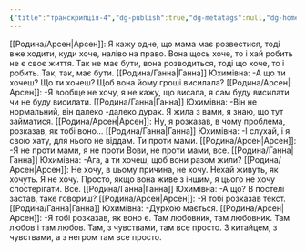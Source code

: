 ```yaml
---
{"title":"транскрипція-4","dg-publish":true,"dg-metatags":null,"dg-home":null,"permalink":"/ukrayinska/transkripcziya-4/","dgPassFrontmatter":true,"noteIcon":""}
---
```





[[Родина/Арсен\|Арсен]]:
Я кажу одне, що мама має розвестися, тоді вже ходити, куди хоче, наліво на право. Вона щось хоче, то і хай робить не є своє життя. Так не має бути, вона розводиться, тоді що хоче, то і робить. Так, так, має бути. 
[[Родина/Ганна\|Ганна]] Юхимівна:
-А що ти хочеш? Що ти хочеш? Щоб вона йому гроші висилала? 
[[Родина/Арсен\|Арсен]]:
-Я вообще не хочу, я не кажу, що висала, я сам буду висилати чи не буду висилати.
[[Родина/Ганна\|Ганна]] Юхимівна:
-Він не нормальний, він далеко -далеко дурак. Я жила з вами, я знаю, що тут займатися. 
[[Родина/Арсен\|Арсен]]:
Ну, я розказав, в чому проблема, розказав, як тобі воно...
[[Родина/Ганна\|Ганна]] Юхимівна:
-І слухай, і я свою хату, для нього не віддам. Ти проти мами.
[[Родина/Арсен\|Арсен]]:
-Я не проти мами, я не проти Вови, не проти мами, все. 
[[Родина/Ганна\|Ганна]] Юхимівна:
-Ага, а ти хочеш, щоб вони разом жили? 
[[Родина/Арсен\|Арсен]]:
Не хочу, в цьому причина, не хочу. Нехай живуть, як хочуть. Я не хочу. Просто, якщо вона живе з іншим, я цього не хочу спостерігати. Все. 
[[Родина/Ганна\|Ганна]] Юхимівна:
-А що? В постелі застав, таке говориш? 
[[Родина/Арсен\|Арсен]]:
-Я тобі розказав текст. 
[[Родина/Ганна\|Ганна]] Юхимівна:
-Дуркою мається. 
[[Родина/Арсен\|Арсен]]:
-Я тобі розказав, як воно є. Там любовник, там любовник. Там любов і там любов. Там, з чувствами, там все просто. З китайцем, з чувствами, а з негром там все просто. 